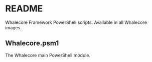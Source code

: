 # README

Whalecore Framework PowerShell scripts. Available in all Whalecore images.

## Whalecore.psm1

The Whalecore main PowerShell module.